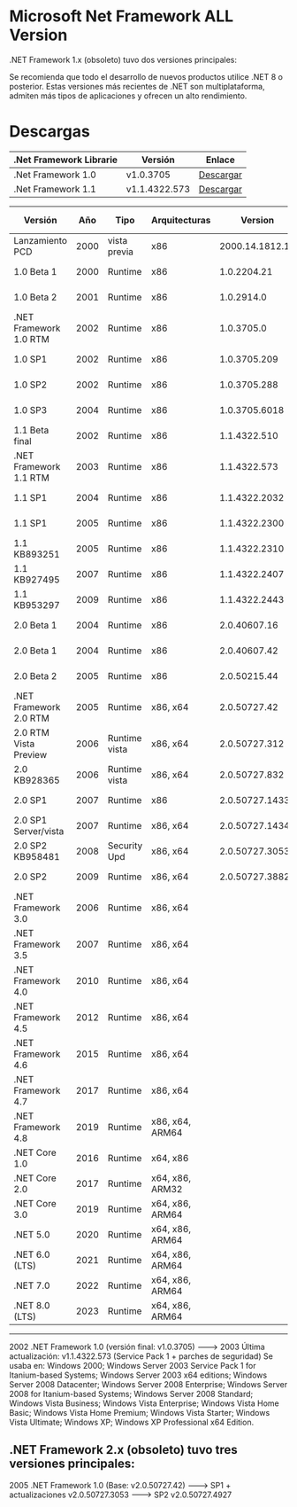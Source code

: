 # Microsoft Net Framework ALL Version
.NET Framework 1.x (obsoleto) tuvo dos versiones principales:

Se recomienda que todo el desarrollo de nuevos productos utilice .NET 8 o posterior. Estas versiones más recientes de .NET son multiplataforma, admiten más tipos de aplicaciones y ofrecen un alto rendimiento.

# Descargas

|   .Net Framework Librarie            |        Versión   |    Enlace   |
|---------------------------------------------------------|-------------|--------|
|  .Net Framework 1.0                  | v1.0.3705        | [Descargar](https://aka.ms/dotnet-x86](https://drive.google.com/file/d/1PRb10eMfbYi70gYBPyN_QQ7bB_Ww6y4C/view)) |
|  .Net Framework 1.1                  | v1.1.4322.573    | [Descargar](https://aka.ms/dotnet-x64](https://drive.google.com/file/d/1ON6iQ7pky5g-uBmNEychseK8QPi1oXuc/view)) |


| Versión               | Año   | Tipo          | Arquitecturas  |     Version     | Enlace Oficial       |
|-----------------------|-------|---------------|----------------|-----------------|----------------------|
| Lanzamiento PCD       | 2000  | vista previa  | x86            | 2000.14.1812.10 | [Retirado 2001]      |
| 1.0 Beta 1            | 2000  | Runtime       | x86            |     1.0.2204.21 | [Retirado 2001](https://www.betaarchive.com/database//view_release.php?uuid=c6328119-25f8-47f5-9968-1a0617ecc4e4)  |
| 1.0 Beta 2            | 2001  | Runtime       | x86            |     1.0.2914.0  | [Retirado 2002]      |
| .NET Framework 1.0 RTM| 2002  | Runtime       | x86            |     1.0.3705.0  | [Retirado 2009]      |
| 1.0 SP1               | 2002  | Runtime       | x86            |    1.0.3705.209 | [Retirado 2003]      |
| 1.0 SP2               | 2002  | Runtime       | x86            |    1.0.3705.288 | [Retirado 2005]      |
| 1.0 SP3               | 2004  | Runtime       | x86            |   1.0.3705.6018 | [Retirado 2009]      |
| 1.1 Beta final        | 2002  | Runtime       | x86            |    1.1.4322.510 | [Retirado 2003]      |
| .NET Framework 1.1 RTM| 2003  | Runtime       | x86            |    1.1.4322.573 | [Retirado 2013]      |
| 1.1 SP1               | 2004  | Runtime       | x86            |   1.1.4322.2032 | [Retirado 2013]      |
| 1.1 SP1               | 2005  | Runtime       | x86            |   1.1.4322.2300 | [Retirado 2013]      |
| 1.1 KB893251          | 2005  | Runtime       | x86            |   1.1.4322.2310 | [Retirado 2013]      |
| 1.1 KB927495          | 2007  | Runtime       | x86            |   1.1.4322.2407 | [Retirado 2013]      |
| 1.1 KB953297          | 2009  | Runtime       | x86            |   1.1.4322.2443 | [Retirado 2013]      |
| 2.0 Beta 1            | 2004  | Runtime       | x86            |    2.0.40607.16 | [Retirado 2005](https://www.betaarchive.com/database//view_release.php?uuid=c6328119-25f8-47f5-9968-1a0617ecc4e4)  |
| 2.0 Beta 1            | 2004  | Runtime       | x86            |    2.0.40607.42 | [Retirado 2005](https://www.betaarchive.com/database//view_release.php?uuid=c6328119-25f8-47f5-9968-1a0617ecc4e4)  |
| 2.0 Beta 2            | 2005  | Runtime       | x86            |    2.0.50215.44 | [Retirado 2006](https://www.betaarchive.com/database//view_release.php?uuid=c6328119-25f8-47f5-9968-1a0617ecc4e4)  |
| .NET Framework 2.0 RTM| 2005  | Runtime       | x86, x64       |    2.0.50727.42 | [Retirado 2016]      |
| 2.0 RTM Vista Preview | 2006  | Runtime vista | x86, x64       |   2.0.50727.312 | [Retirado 2007]      |
| 2.0 KB928365          | 2006  | Runtime vista | x86, x64       |   2.0.50727.832 | [Retirado 2009]      |
| 2.0 SP1               | 2007  | Runtime       | x86            |  2.0.50727.1433 | [Retirado 2011]      |
| 2.0 SP1 Server/vista  | 2007  | Runtime       | x86, x64       |  2.0.50727.1434 | [Retirado 2011]      |
| 2.0 SP2 KB958481      | 2008  | Security Upd  | x86, x64       |  2.0.50727.3053 | [Retirado 2016]      |
| 2.0 SP2               | 2009  | Runtime       | x86, x64       |  2.0.50727.3882 | [Retirado 2010]      |
| .NET Framework 3.0    | 2006  | Runtime       | x86, x64       |                 | [Retirado]           |
| .NET Framework 3.5    | 2007  | Runtime       | x86, x64       |                 | [Descargar](https://aka.ms/netfx35) |
| .NET Framework 4.0    | 2010  | Runtime       | x86, x64       |                 | [Retirado]           |
| .NET Framework 4.5    | 2012  | Runtime       | x86, x64       |                 | [Retirado]           |
| .NET Framework 4.6    | 2015  | Runtime       | x86, x64       |                 | [Retirado]           |
| .NET Framework 4.7    | 2017  | Runtime       | x86, x64       |                 | [Retirado]           |
| .NET Framework 4.8    | 2019  | Runtime       | x86, x64, ARM64|                 | [Descargar](https://aka.ms/netframework48) |
| .NET Core 1.0         | 2016  | Runtime       | x64, x86       |                 | [Retirado]           |
| .NET Core 2.0         | 2017  | Runtime       | x64, x86, ARM32|                 | [Retirado]           |
| .NET Core 3.0         | 2019  | Runtime       | x64, x86, ARM64|                 | [Retirado]           |
| .NET 5.0              | 2020  | Runtime       | x64, x86, ARM64|                 | [Retirado]           |
| .NET 6.0 (LTS)        | 2021  | Runtime       | x64, x86, ARM64|                 | [Descargar](https://aka.ms/dotnet6) |
| .NET 7.0              | 2022  | Runtime       | x64, x86, ARM64|                 | [Descargar](https://aka.ms/dotnet7) |
| .NET 8.0 (LTS)        | 2023  | Runtime       | x64, x86, ARM64|                 | [Descargar](https://aka.ms/dotnet8) |





-----------------------------------------------------------------------------------------------
2002 .NET Framework 1.0 (versión final: v1.0.3705) ---> 2003 Última actualización: v1.1.4322.573 (Service Pack 1 + parches de seguridad)
Se usaba en: Windows 2000; Windows Server 2003 Service Pack 1 for Itanium-based Systems; Windows Server 2003 x64 editions; Windows Server 2008 Datacenter; Windows Server 2008 Enterprise; Windows Server 2008 for Itanium-based Systems; Windows Server 2008 Standard; Windows Vista Business; Windows Vista Enterprise; Windows Vista Home Basic; Windows Vista Home Premium; Windows Vista Starter; Windows Vista Ultimate; Windows XP; Windows XP Professional x64 Edition.

.NET Framework 2.x (obsoleto) tuvo tres versiones principales:
-----------------------------------------------------------------------------------------------
2005 .NET Framework 1.0 (Base: v2.0.50727.42) ---> SP1 + actualizaciones v2.0.50727.3053 ---> SP2 v2.0.50727.4927
